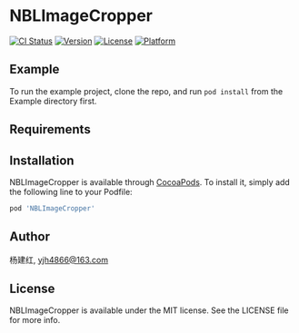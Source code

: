 # NBLImageCropper

[![CI Status](https://img.shields.io/travis/杨建红/NBLImageCropper.svg?style=flat)](https://travis-ci.org/杨建红/NBLImageCropper)
[![Version](https://img.shields.io/cocoapods/v/NBLImageCropper.svg?style=flat)](https://cocoapods.org/pods/NBLImageCropper)
[![License](https://img.shields.io/cocoapods/l/NBLImageCropper.svg?style=flat)](https://cocoapods.org/pods/NBLImageCropper)
[![Platform](https://img.shields.io/cocoapods/p/NBLImageCropper.svg?style=flat)](https://cocoapods.org/pods/NBLImageCropper)

## Example

To run the example project, clone the repo, and run `pod install` from the Example directory first.

## Requirements

## Installation

NBLImageCropper is available through [CocoaPods](https://cocoapods.org). To install
it, simply add the following line to your Podfile:

```ruby
pod 'NBLImageCropper'
```

## Author

杨建红, yjh4866@163.com

## License

NBLImageCropper is available under the MIT license. See the LICENSE file for more info.
